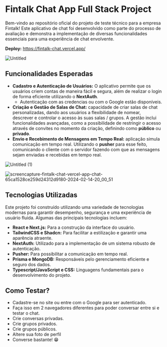 # Fintalk Chat App Full Stack Project

Bem-vindo ao repositório oficial do projeto de teste técnico para a empresa Fintalk! Este aplicativo de chat foi desenvolvido como parte do processo de avaliação e demonstra a implementação de diversas funcionalidades essenciais para uma experiência de chat envolvente.

**Deploy:** https://fintalk-chat.vercel.app/

![Untitled](https://github.com/ugabb/fintalk-chat/assets/76067595/dcd4ab6d-e3c1-4999-b29b-6d99648573bb)


## **Funcionalidades Esperadas**

- **Cadastro e Autenticação de Usuários:** O aplicativo permite que os usuários criem contas de maneira fácil e segura, além de realizar o login de forma eficiente utilizando o **NextAuth**.
    - Autenticação com as credencias ou com o Google estão disponíveis.
- **Criação e Gestão de Salas de Chat:**  capacidade de criar salas de chat personalizadas, dando aos usuários a flexibilidade de nomear, descrever e controlar o acesso às suas salas / grupos. A gestão inclui funcionalidades avançadas, como a possibilidade de restringir o acesso através de convites no momento da criação, definindo como **público** ou **privado**.
- **Envio e Recebimento de Mensagens em Tempo Real:** aplicação simula comunicação em tempo real. Utilizando o **pusher** para esse feito, comunicando o cliente com o servidor fazendo com que as mensagens sejam enviadas e recebidas em tempo real.

![Untitled (1)](https://github.com/ugabb/fintalk-chat/assets/76067595/26ae2765-44c2-47a3-83c1-b252b2a660ad)



![screencapture-fintalk-chat-vercel-app-chat-65ca1528ce259d24312d9180-2024-02-14-20_00_51](https://github.com/ugabb/fintalk-chat/assets/76067595/c3ff4d61-eb1c-4e90-a1b9-7e233ea90a76)

## **Tecnologias Utilizadas**

Este projeto foi construído utilizando uma variedade de tecnologias modernas para garantir desempenho, segurança e uma experiência de usuário fluida. Algumas das principais tecnologias incluem:

- **React e Next.js:** Para a construção da interface do usuário.
- **TailwindCSS e Shadcn:** Para facilitar a estilização e garantir uma aparência atraente.
- **NextAuth:** Utilizado para a implementação de um sistema robusto de autenticação.
- **Pusher:** Para possibilitar a comunicação em tempo real.
- **Prisma e MongoDB:** Responsáveis pelo gerenciamento eficiente e seguro dos dados.
- **Typescript/JavaScript e CSS:** Linguagens fundamentais para o desenvolvimento do projeto.

## Como Testar?
- Cadastre-se no site ou entre com o Google para ser autenticado.
- Faça isso em 2 navegadores diferentes para poder conversar entre si e testar o chat.
- Crie conversas privadas.
- Crie grupos privados.
- Crie grupos públicos.
- Altere sua foto de perfil
- Converse bastante! 😁
